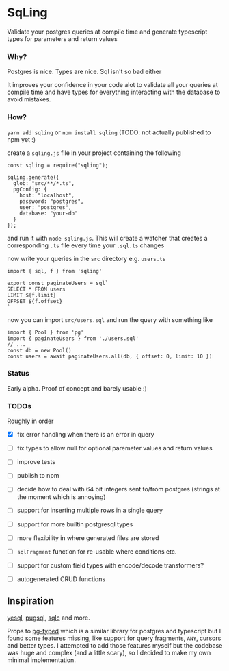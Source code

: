 # SqLing

Validate your postgres queries at compile time and generate typescript types for parameters and return values

### Why?

Postgres is nice. Types are nice. Sql isn't so bad either

It improves your confidence in your code alot to validate all your queries at compile time and have types for everything interacting with the database to avoid mistakes.

### How?

`yarn add sqling` or `npm install sqling` (TODO: not actually published to npm yet :)

create a `sqling.js` file in your project containing the following

```
const sqling = require("sqling");

sqling.generate({
  glob: "src/**/*.ts",
  pgConfig: {
    host: "localhost",
    password: "postgres",
    user: "postgres",
    database: "your-db"
  }
});
```

and run it with `node sqling.js`. This will create a watcher that creates a
corresponding `.ts` file every time your `.sql.ts` changes

now write your queries in the `src` directory e.g. `users.ts`

```
import { sql, f } from 'sqling'

export const paginateUsers = sql`
SELECT * FROM users
LIMIT ${f.limit}
OFFSET ${f.offset}
`
```

now you can import `src/users.sql` and run the query with something like

```
import { Pool } from 'pg'
import { paginateUsers } from './users.sql'
// ...
const db = new Pool()
const users = await paginateUsers.all(db, { offset: 0, limit: 10 })
```

### Status

Early alpha. Proof of concept and barely usable :)

### TODOs

Roughly in order

- [x] fix error handling when there is an error in query
- [ ] fix types to allow null for optional paremeter values and return values
- [ ] improve tests
- [ ] publish to npm
- [ ] decide how to deal with 64 bit integers sent to/from postgres (strings at the moment which is annoying)
- [ ] support for inserting multiple rows in a single query
- [ ] support for more builtin postgresql types
- [ ] more flexibility in where generated files are stored
- [ ] `sqlFragment` function for re-usable where conditions etc.
- [ ] support for custom field types with encode/decode transformers?
- [ ] autogenerated CRUD functions


## Inspiration

[yesql](https://github.com/krisajenkins/yesql), [pugsql](https://pugsql.org/), [sqlc](https://github.com/kyleconroy/sqlc) and more.

Props to [pg-typed](https://github.com/adelsz/pgtyped) which is a similar library for postgres and typescript but I found some features missing, like support for query fragments, `ANY`, cursors and better types. I attempted to add those features myself but the codebase was huge and complex (and a little scary), so I decided to make my own minimal implementation.
